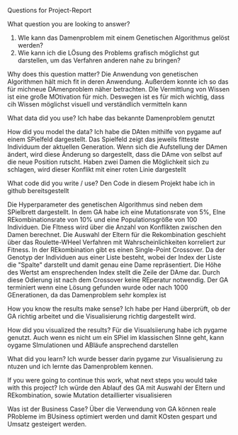Questions for Project-Report

What question you are looking to answer?
1. WIe kann das Damenproblem mit einem Genetischen Algorithmus gelöst werden?
2. Wie kann ich die LÖsung des Problems grafisch möglichst gut darstellen, um das Verfahren anderen nahe zu bringen?

Why does this question matter?
Die Anwendung von genetischen Algorithmen hält mich fit in deren Anwendung. Außerdem konnte ich so das für michneue DAmenproblem näher betrachten.
DIe Vermittlung von Wissen ist eine große MOtivation für mich. Deswegen ist es für mich wichtig, dass cih Wissen möglichst visuell und verständlich vermitteln kann

What data did you use?
Ich habe das bekannte Damenproblem genutzt

How did you model the data?
Ich habe die DAten mithilfe von pygame auf einem SPielfeld dargestellt. Das Spielfeld zeigt das jeweils fitteste Individuum der aktuellen Generation. Wenn sich die Aufstellung der DAmen ändert, wird diese Änderung so dargestellt, dass die DAme von selbst auf die neue Position rutscht. Haben zwei Damen die Möglichkeit sich zu schlagen, wird dieser Konflikt mit einer roten Linie dargestellt

What code did you write / use?
Den Code in diesem Projekt habe ich in github bereitsgestellt

Die Hyperparameter des genetischen Algorithmus sind neben dem SPielbrett dargestellt.
In dem GA habe ich eine Mutationsrate von 5%, EIne REkombinationsrate von 10% und eine Populationsgröße von 100 Individuen. Die FItness wird über die Anzahl von Konflikten zwischen den Damen berechnet. Die Auswahl der Eltern für die Rekombination geschieht über das Roulette-WHeel Verfahren mit Wahrscheinlichkeiten korreliert zur Fitness. In der REkombination gibt es einen Single-Point Crossover. Da der Genotyp der Individuen aus einer Liste besteht, wobei der Index der Liste die "Spalte" darstellt und damit genau eine Dame repräsentiert. Die Höhe des Wertst am ensprechenden Index stellt die Zeile der DAme dar. Durch diese Odierung ist nach dem Crossover keine REperatur notwendig. Der GA terminiert wenn eine Lösung gefunden wurde oder nach 1000 GEnerationen, da das Damenproblem sehr komplex ist

How you know the results make sense?
Ich habe per Hand überprüft, ob der GA richtig arbeitet und die Visualisierung richtig dargestellt wird.

How did you visualized the results?
Für die Visualsiierung habe ich pygame genutzt. Auch wenn es nicht um ein SPiel im klassischen SInne geht, kann oygame SImulationen und ABläufe ansprechend darstellen

What did you learn?
Ich wurde besser darin pygame zur Visualisierung zu ntuzen und ich lernte das Damenproblem kennen.

If you were going to continue this work, what next steps you would take with this project?
Ich würde den Ablauf des GA mit Auswahl der Eltern und REkombination, sowie Mutation detaillierter visualisieren

Was ist der Business Case?
Über die Verwendung von GA können reale PRobleme im BUsiness optimiert werden und damit KOsten gespart und Umsatz gesteigert werden.